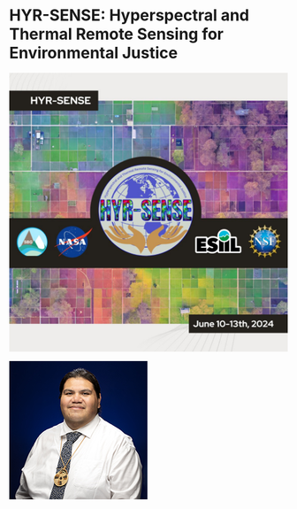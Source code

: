 # HYR-SENSE: Hyperspectral and Thermal Remote Sensing for Environmental Justice
![](./assets/esiil_content/Hyrsense.jpeg)

![Photo of Panda](./assets/WEB_Armendariz_A32I8863.png)


